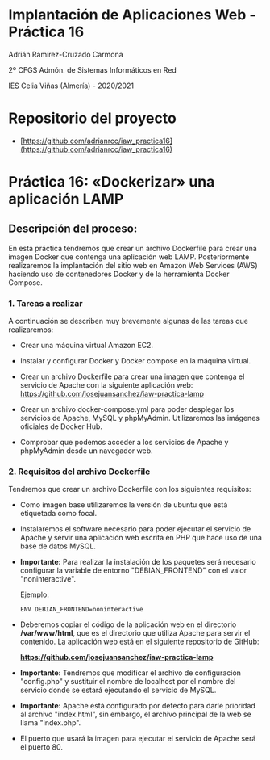 # Implantación de Aplicaciones Web - Práctica 16

Adrián Ramírez-Cruzado Carmona

2º CFGS Admón. de Sistemas Informáticos en Red

IES Celia Viñas (Almería) - 2020/2021

# Repositorio del proyecto

- [https://github.com/adrianrcc/iaw_practica16](https://github.com/adrianrcc/iaw_practica16)

# Práctica 16: «Dockerizar» una aplicación LAMP

## Descripción del proceso:

En esta práctica tendremos que crear un archivo Dockerfile para crear una imagen Docker que contenga una aplicación web LAMP. Posteriormente realizaremos la implantación del sitio web en Amazon Web Services (AWS) haciendo uso de contenedores Docker y de la herramienta Docker Compose.

### 1. Tareas a realizar

A continuación se describen muy brevemente algunas de las tareas que realizaremos:

- Crear una máquina virtual Amazon EC2.

- Instalar y configurar Docker y Docker compose en la máquina virtual.

- Crear un archivo Dockerfile para crear una imagen que contenga el servicio de Apache con la siguiente aplicación web: https://github.com/josejuansanchez/iaw-practica-lamp

- Crear un archivo docker-compose.yml para poder desplegar los servicios de Apache, MySQL y phpMyAdmin. Utilizaremos las imágenes oficiales de Docker Hub.

- Comprobar que podemos acceder a los servicios de Apache y phpMyAdmin desde un navegador web.

### 2. Requisitos del archivo Dockerfile

Tendremos que crear un archivo Dockerfile con los siguientes requisitos:

- Como imagen base utilizaremos la versión de ubuntu que está etiquetada como focal.

- Instalaremos el software necesario para poder ejecutar el servicio de Apache y servir una aplicación web escrita en PHP que hace uso de una base de datos MySQL.

- **Importante:** Para realizar la instalación de los paquetes será necesario configurar la variable de entorno "DEBIAN_FRONTEND" con el valor "noninteractive".

    Ejemplo:
    ~~~
    ENV DEBIAN_FRONTEND=noninteractive 
    ~~~

- Deberemos copiar el código de la aplicación web en el directorio **/var/www/html**, que es el directorio que utiliza Apache para servir el contenido. La aplicación web está en el siguiente repositorio de GitHub:
    
    **https://github.com/josejuansanchez/iaw-practica-lamp**

- **Importante:** Tendremos que modificar el archivo de configuración "config.php" y sustituir el nombre de localhost por el nombre del servicio donde se estará ejecutando el servicio de MySQL.

- **Importante:** Apache está configurado por defecto para darle prioridad al archivo "index.html", sin embargo, el archivo principal de la web se llama "index.php".

- El puerto que usará la imagen para ejecutar el servicio de Apache será el puerto 80.


